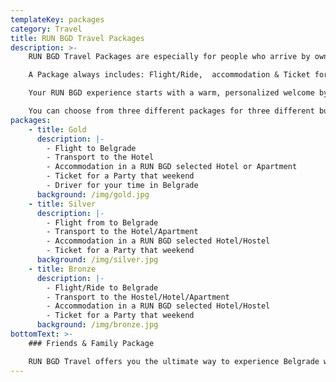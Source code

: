 ```yaml
---
templateKey: packages
category: Travel
title: RUN BGD Travel Packages
description: >-
    RUN BGD Travel Packages are especially for people who arrive by own means and want to enjoy the unity of the People of Belgrade. You can stay at one of the hotels chosen by RUN BGD Travel. 

    A Package always includes: Flight/Ride,  accommodation & Ticket for the Party that weekend. You can additionaly book tours or buy tickets for sport events, concerts or any kond of happening while you're in Belgrade. 

    Your RUN BGD experience starts with a warm, personalized welcome by a RUN BGD host.

    You can choose from three different packages for three different budgets. Gold, Silver & Bronze.
packages:
    - title: Gold
      description: |-
        - Flight to Belgrade
        - Transport to the Hotel
        - Accommodation in a RUN BGD selected Hotel or Apartment
        - Ticket for a Party that weekend
        - Driver for your time in Belgrade
      background: /img/gold.jpg
    - title: Silver
      description: |-
        - Flight from to Belgrade
        - Transport to the Hotel/Apartment
        - Accommodation in a RUN BGD selected Hotel/Hostel
        - Ticket for a Party that weekend
      background: /img/silver.jpg
    - title: Bronze
      description: |-
        - Flight/Ride to Belgrade
        - Transport to the Hostel/Hotel/Apartment
        - Accommodation in a RUN BGD selected Hotel/Hostel
        - Ticket for a Party that weekend
      background: /img/bronze.jpg
bottomText: >-
    ### Friends & Family Package

    RUN BGD Travel offers you the ultimate way to experience Belgrade with a group of friends. You will have your own private accommodation with 6 to 12 friends. A RUN BGD host will welcome you the day you arrive and a shuttle will make sure you and your friends will get to your accommodation and back.
---
```

